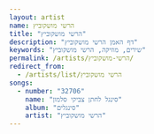```yaml
---
layout: artist
name: הרשי מושקוביץ
title: "הרשי מושקוביץ"
description: "דף האמן הרשי מושקוביץ"
keywords: "שירים, מוזיקה, הרשי מושקוביץ"
permalink: /artists/הרשי-מושקוביץ/
redirect_from:
  - /artists/list/הרשי מושקוביץ
songs:
  - number: "32706"
    name: "סינגל לחתן צביקי סלמון"
    album: "סינגלים"
    artist: "הרשי מושקוביץ"
---
```

